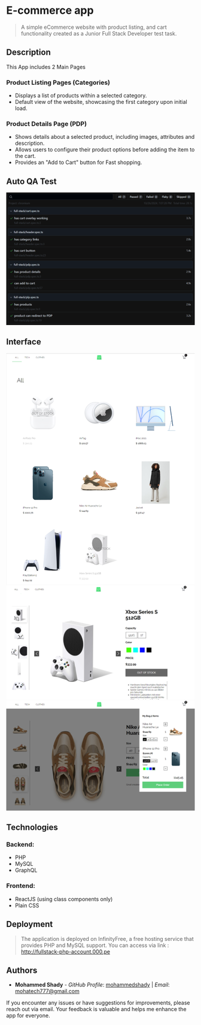 # E-commerce app
> A simple eCommerce website with product listing, and cart functionality created as a Junior Full Stack Developer test task. 

## Description
This App includes 2 Main Pages
### Product Listing Pages (Categories)
- Displays a list of products within a selected category.
- Default view of the website, showcasing the first category upon initial load.
### Product Details Page (PDP)
- Shows details about a selected product, including images, attributes and description.
- Allows users to configure their product options before adding the item to the cart.
- Provides an "Add to Cart" button for Fast shopping.

## Auto QA Test
![QA Test](assets/Auto-QA-Test.png "Auto-QA-Test")

## Interface
![Home Page](assets/HomePage.png "HomePage")
![Details Page](assets/DetailsPage.png "DetailsPage")
![Cart Page](assets/CartPage.png "CartPage")

## Technologies
### Backend:
- PHP
- MySQL
- GraphQL
### Frontend:
- ReactJS (using class components only)
- Plain CSS

## Deployment
> The application is deployed on InfinityFree, a free hosting service that provides PHP and MySQL support.
> You can access via link : http://fullstack-php-account.000.pe

## Authors
- **Mohammed Shady** - _GitHub Profile_: [mohammedshady](https://github.com/mohammedshady) | _Email_: mohatech777@gmail.com

If you encounter any issues or have suggestions for improvements, please reach out via email. Your feedback is valuable and helps me enhance the app for everyone.



